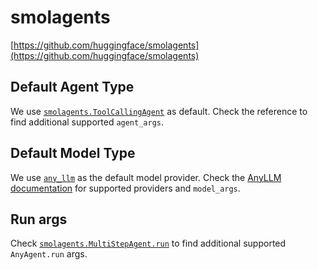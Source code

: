 # smolagents

[https://github.com/huggingface/smolagents](https://github.com/huggingface/smolagents)

## Default Agent Type

We use [`smolagents.ToolCallingAgent`](https://huggingface.co/docs/smolagents/reference/agents#smolagents.ToolCallingAgent) as default.
Check the reference to find additional supported `agent_args`.

## Default Model Type

We use [`any_llm`](https://mozilla-ai.github.io/any-llm/) as the default model provider.
Check the [AnyLLM documentation](https://mozilla-ai.github.io/any-llm/) for supported providers and `model_args`.

## Run args

Check [`smolagents.MultiStepAgent.run`](https://huggingface.co/docs/smolagents/main/en/reference/agents#smolagents.MultiStepAgent.run) to find additional supported `AnyAgent.run` args.
